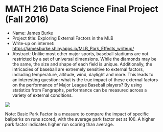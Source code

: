 MATH 216 Data Science Final Project (Fall 2016)
================

-   Name: James Burke
-   Project title: Exploring External Factors in the MLB
-   Write-up on internet: <https://jamesburke.shinyapps.io/MLB_Park_Effects_writeup/>
-   Abstract: Unlike most other major sports, baseball stadiums are not restricted by a set of universal dimensions. While the diamonds may be the same, the size and shape of each field is unique. Additionally, the intricacies of baseball are extremely sensitive to external factors, including temperature, altitude, wind, daylight and more. This leads to an interesting question: what is the true impact of these external factors on the performance of Major League Baseball players? By using statistics from Fangraphs, performance can be measured across a variety of external conditions.

![](README_files/figure-markdown_github/unnamed-chunk-1-1.png)

Note: Basic Park Factor is a measure to compare the impact of specific ballparks on runs scored, with the average park factor set at 100. A higher park factor indicates higher run scoring than average.
